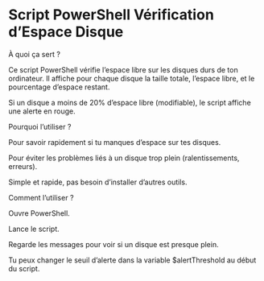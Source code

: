 # Script PowerShell Vérification d’Espace Disque
 
À quoi ça sert ?

Ce script PowerShell vérifie l’espace libre sur les disques durs de ton ordinateur.
Il affiche pour chaque disque la taille totale, l’espace libre, et le pourcentage d’espace restant.

Si un disque a moins de 20% d’espace libre (modifiable), le script affiche une alerte en rouge.

Pourquoi l’utiliser ?

Pour savoir rapidement si tu manques d’espace sur tes disques.

Pour éviter les problèmes liés à un disque trop plein (ralentissements, erreurs).

Simple et rapide, pas besoin d’installer d’autres outils.

Comment l’utiliser ?

Ouvre PowerShell.

Lance le script.

Regarde les messages pour voir si un disque est presque plein.

Tu peux changer le seuil d’alerte dans la variable $alertThreshold au début du script.
